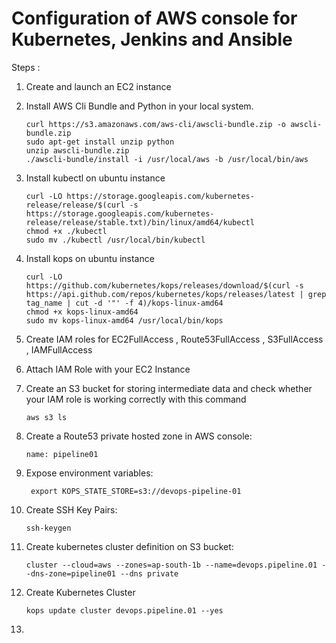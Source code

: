 # Configuration of AWS console for Kubernetes, Jenkins and Ansible

Steps :

1. Create and launch an EC2 instance 
2. Install AWS Cli Bundle and Python in your local system.
    
    ```Shell
    curl https://s3.amazonaws.com/aws-cli/awscli-bundle.zip -o awscli-bundle.zip
    sudo apt-get install unzip python
    unzip awscli-bundle.zip
    ./awscli-bundle/install -i /usr/local/aws -b /usr/local/bin/aws
    ```
3. Install kubectl on ubuntu instance

    ```Shell
    curl -LO https://storage.googleapis.com/kubernetes-release/release/$(curl -s https://storage.googleapis.com/kubernetes-release/release/stable.txt)/bin/linux/amd64/kubectl
    chmod +x ./kubectl
    sudo mv ./kubectl /usr/local/bin/kubectl
    ```
4. Install kops on ubuntu instance

    ```Shell
    curl -LO https://github.com/kubernetes/kops/releases/download/$(curl -s https://api.github.com/repos/kubernetes/kops/releases/latest | grep tag_name | cut -d '"' -f 4)/kops-linux-amd64
    chmod +x kops-linux-amd64
    sudo mv kops-linux-amd64 /usr/local/bin/kops
    ```
5. Create IAM roles for EC2FullAccess , Route53FullAccess , S3FullAccess , IAMFullAccess

6. Attach IAM Role with your EC2 Instance 

7. Create an S3 bucket for storing intermediate data and check whether your IAM role is working correctly with this command 
      
    ```shell
    aws s3 ls
    ```

8. Create a Route53 private hosted zone in AWS console:
    ```shell
    name: pipeline01
    ```

9. Expose environment variables:
    ```shell
     export KOPS_STATE_STORE=s3://devops-pipeline-01
     ```

10. Create SSH Key Pairs:
    ```shell
    ssh-keygen
    ```

11. Create kubernetes cluster definition on S3 bucket:
    ```shell
    cluster --cloud=aws --zones=ap-south-1b --name=devops.pipeline.01 --dns-zone=pipeline01 --dns private
    ```
    
12. Create Kubernetes Cluster 
    ```shell
    kops update cluster devops.pipeline.01 --yes
    ```

13. 

